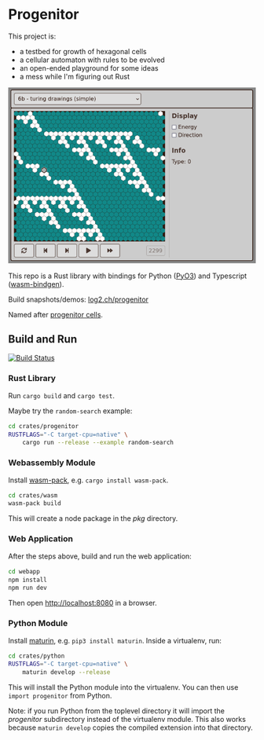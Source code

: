 # Progenitor

This project is:

* a testbed for growth of hexagonal cells
* a cellular automaton with rules to be evolved
* an open-ended playground for some ideas
* a mess while I'm figuring out Rust

![screenshot with turing drawing producing a fractal](screenshots/turing-drawing.png?raw=true)

This repo is a Rust library with bindings for Python ([PyO3](https://pyo3.rs)) and Typescript ([wasm-bindgen](https://rustwasm.github.io/docs/wasm-bindgen/)).

Build snapshots/demos: [log2.ch/progenitor](https://log2.ch/progenitor/)

Named after [progenitor cells](https://en.wikipedia.org/wiki/Progenitor_cell).

## Build and Run

[![Build Status](https://travis-ci.org/martinxyz/progenitor.svg?branch=master)](https://travis-ci.org/martinxyz/progenitor)

### Rust Library

Run `cargo build` and `cargo test`.

Maybe try the `random-search` example:

```bash
cd crates/progenitor
RUSTFLAGS="-C target-cpu=native" \
    cargo run --release --example random-search
```

### Webassembly Module

Install [wasm-pack](https://rustwasm.github.io/wasm-pack/), e.g. `cargo install wasm-pack`.

```bash
cd crates/wasm
wasm-pack build
```

This will create a node package in the *pkg* directory.

### Web Application

After the steps above, build and run the web application:

```bash
cd webapp
npm install
npm run dev
```

Then open [http://localhost:8080](http://localhost:8080) in a browser.

### Python Module

Install [maturin](https://github.com/PyO3/maturin), e.g. `pip3 install
maturin`. Inside a virtualenv, run:

```bash
cd crates/python
RUSTFLAGS="-C target-cpu=native" \
    maturin develop --release
```

This will install the Python module into the virtualenv. You can then use
`import progenitor` from Python.

Note: if you run Python from the toplevel directory it will import the
*progenitor* subdirectory instead of the virtualenv module. This also works
because `maturin develop` copies the compiled extension into that directory.
